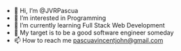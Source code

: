 - 👋 Hi, I’m @JVRPascua
- 👀 I’m interested in Programming
- 🌱 I’m currently learning Full Stack Web Development
- 💞️ My target is to be a good software engineer someday
- 📫 How to reach me pascuavincentjohn@gmail.com

<!---
JVRPascua/JVRPascua is a ✨ special ✨ repository because its `README.md` (this file) appears on your GitHub profile.
You can click the Preview link to take a look at your changes.
--->
